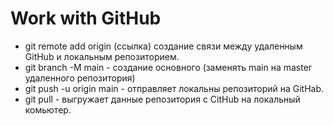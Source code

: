 # Work with GitHub

* git remote add origin (ссылка) создание связи между удаленным GitHub и локальным репозиторием.
* git branch -M main - создание основного (заменять main на master удаленного репозитория)
* git push -u origin main - отправляет локальны репозиторий на GitHab.
* git pull - выгружает данные репозитория с CitHub на локальный комьютер.